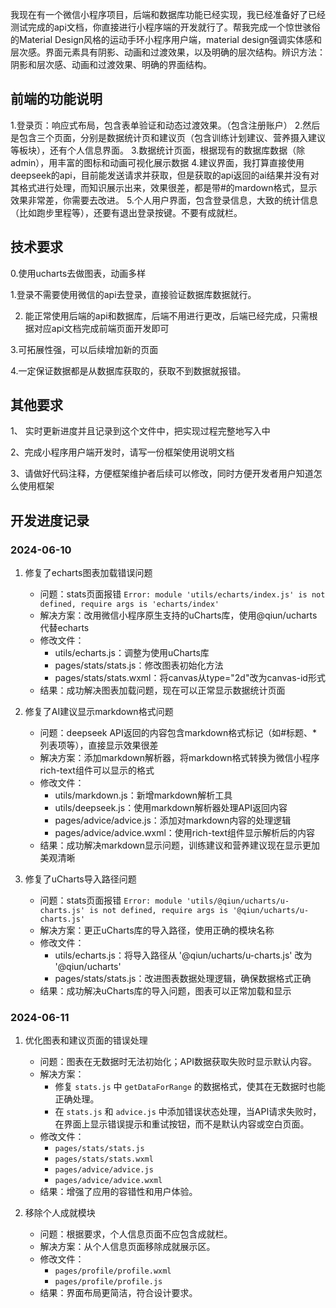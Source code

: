 我现在有一个微信小程序项目，后端和数据库功能已经实现，我已经准备好了已经测试完成的api文档，你直接进行小程序端的开发就行了。帮我完成一个惊世骇俗的Material Design风格的运动手环小程序用户端，material design强调实体感和层次感。界面元素具有阴影、动画和过渡效果，以及明确的层次结构。辨识方法：阴影和层次感、动画和过渡效果、明确的界面结构。

## 前端的功能说明

1.登录页​​：响应式布局，包含表单验证和动态过渡效果。（包含注册账户）
2.然后是包含三个页面，分别是数据统计页和建议页（包含训练计划建议、营养摄入建议等板块），还有个人信息界面。
3.数据统计页面，根据现有的数据库数据（除admin），用丰富的图标和动画可视化展示数据
4.建议界面，我打算直接使用deepseek的api，目前能发送请求并获取，但是获取的api返回的ai结果并没有对其格式进行处理，而知识展示出来，效果很差，都是带#的mardown格式，显示效果非常差，你需要去改进。
5.个人用户界面，包含登录信息，大致的统计信息（比如跑步里程等），还要有退出登录按键。不要有成就栏。


## 技术要求
0.使用ucharts去做图表，动画多样

1.登录不需要使用微信的api去登录，直接验证数据库数据就行。


2. 能正常使用后端的api和数据库，后端不用进行更改，后端已经完成，只需根据对应api文档完成前端页面开发即可

3.可拓展性强，可以后续增加新的页面

4.一定保证数据都是从数据库获取的，获取不到数据就报错。

## 其他要求

1、 实时更新进度并且记录到这个文件中，把实现过程完整地写入中

2、完成小程序用户端开发时，请写一份框架使用说明文档

3、请做好代码注释，方便框架维护者后续可以修改，同时方便开发者用户知道怎么使用框架

## 开发进度记录

### 2024-06-10
1. 修复了echarts图表加载错误问题
   - 问题：stats页面报错 `Error: module 'utils/echarts/index.js' is not defined, require args is 'echarts/index'`
   - 解决方案：改用微信小程序原生支持的uCharts库，使用@qiun/ucharts代替echarts
   - 修改文件：
     - utils/echarts.js：调整为使用uCharts库
     - pages/stats/stats.js：修改图表初始化方法
     - pages/stats/stats.wxml：将canvas从type="2d"改为canvas-id形式
   - 结果：成功解决图表加载问题，现在可以正常显示数据统计页面

2. 修复了AI建议显示markdown格式问题
   - 问题：deepseek API返回的内容包含markdown格式标记（如#标题、*列表项等），直接显示效果很差
   - 解决方案：添加markdown解析器，将markdown格式转换为微信小程序rich-text组件可以显示的格式
   - 修改文件：
     - utils/markdown.js：新增markdown解析工具
     - utils/deepseek.js：使用markdown解析器处理API返回内容
     - pages/advice/advice.js：添加对markdown内容的处理逻辑
     - pages/advice/advice.wxml：使用rich-text组件显示解析后的内容
   - 结果：成功解决markdown显示问题，训练建议和营养建议现在显示更加美观清晰

3. 修复了uCharts导入路径问题
   - 问题：stats页面报错 `Error: module 'utils/@qiun/ucharts/u-charts.js' is not defined, require args is '@qiun/ucharts/u-charts.js'`
   - 解决方案：更正uCharts库的导入路径，使用正确的模块名称
   - 修改文件：
     - utils/echarts.js：将导入路径从 '@qiun/ucharts/u-charts.js' 改为 '@qiun/ucharts'
     - pages/stats/stats.js：改进图表数据处理逻辑，确保数据格式正确
   - 结果：成功解决uCharts库的导入问题，图表可以正常加载和显示

### 2024-06-11
1. 优化图表和建议页面的错误处理
   - 问题：图表在无数据时无法初始化；API数据获取失败时显示默认内容。
   - 解决方案：
     - 修复 `stats.js` 中 `getDataForRange` 的数据格式，使其在无数据时也能正确处理。
     - 在 `stats.js` 和 `advice.js` 中添加错误状态处理，当API请求失败时，在界面上显示错误提示和重试按钮，而不是默认内容或空白页面。
   - 修改文件：
     - `pages/stats/stats.js`
     - `pages/stats/stats.wxml`
     - `pages/advice/advice.js`
     - `pages/advice/advice.wxml`
   - 结果：增强了应用的容错性和用户体验。

2. 移除个人成就模块
   - 问题：根据要求，个人信息页面不应包含成就栏。
   - 解决方案：从个人信息页面移除成就展示区。
   - 修改文件：
     - `pages/profile/profile.wxml`
     - `pages/profile/profile.js`
   - 结果：界面布局更简洁，符合设计要求。


